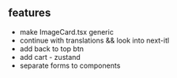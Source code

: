 ## features

- make ImageCard.tsx generic
- continue with translations && look into next-itl
- add back to top btn
- add cart - zustand
- separate forms to components
